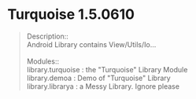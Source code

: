 # Turquoise 1.5.0610

> Description::<br />
> Android Library contains View/Utils/Io...<br />
> <br />
> Modules::<br />
> library.turquoise : the "Turquoise" Library Module<br />
> library.demoa : Demo of "Turquoise" Library<br />
> library.librarya : a Messy Library. Ignore please<br />
